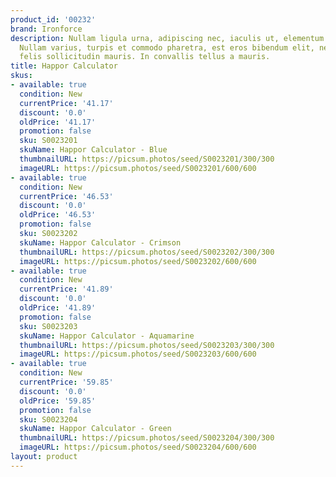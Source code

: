 ```yaml
---
product_id: '00232'
brand: Ironforce
description: Nullam ligula urna, adipiscing nec, iaculis ut, elementum non, turpis.
  Nullam varius, turpis et commodo pharetra, est eros bibendum elit, nec luctus magna
  felis sollicitudin mauris. In convallis tellus a mauris.
title: Happor Calculator
skus:
- available: true
  condition: New
  currentPrice: '41.17'
  discount: '0.0'
  oldPrice: '41.17'
  promotion: false
  sku: S0023201
  skuName: Happor Calculator - Blue
  thumbnailURL: https://picsum.photos/seed/S0023201/300/300
  imageURL: https://picsum.photos/seed/S0023201/600/600
- available: true
  condition: New
  currentPrice: '46.53'
  discount: '0.0'
  oldPrice: '46.53'
  promotion: false
  sku: S0023202
  skuName: Happor Calculator - Crimson
  thumbnailURL: https://picsum.photos/seed/S0023202/300/300
  imageURL: https://picsum.photos/seed/S0023202/600/600
- available: true
  condition: New
  currentPrice: '41.89'
  discount: '0.0'
  oldPrice: '41.89'
  promotion: false
  sku: S0023203
  skuName: Happor Calculator - Aquamarine
  thumbnailURL: https://picsum.photos/seed/S0023203/300/300
  imageURL: https://picsum.photos/seed/S0023203/600/600
- available: true
  condition: New
  currentPrice: '59.85'
  discount: '0.0'
  oldPrice: '59.85'
  promotion: false
  sku: S0023204
  skuName: Happor Calculator - Green
  thumbnailURL: https://picsum.photos/seed/S0023204/300/300
  imageURL: https://picsum.photos/seed/S0023204/600/600
layout: product
---
```

